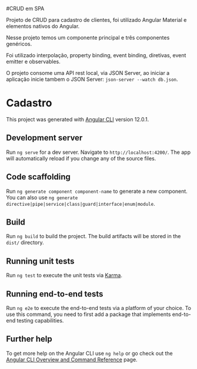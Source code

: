 #CRUD em SPA

Projeto de CRUD para cadastro de clientes, foi utilizado Angular Material e elementos nativos do Angular.

Nesse projeto temos um componente principal e três componentes genéricos.

Foi utilizado interpolação, property binding, event binding, diretivas, event emitter e observables.

O projeto consome uma API rest local, via JSON Server, ao iniciar a aplicação inicie tambem o JSON Server: `json-server --watch db.json`.

# Cadastro

This project was generated with [Angular CLI](https://github.com/angular/angular-cli) version 12.0.1.

## Development server

Run `ng serve` for a dev server. Navigate to `http://localhost:4200/`. The app will automatically reload if you change any of the source files.

## Code scaffolding

Run `ng generate component component-name` to generate a new component. You can also use `ng generate directive|pipe|service|class|guard|interface|enum|module`.

## Build

Run `ng build` to build the project. The build artifacts will be stored in the `dist/` directory.

## Running unit tests

Run `ng test` to execute the unit tests via [Karma](https://karma-runner.github.io).

## Running end-to-end tests

Run `ng e2e` to execute the end-to-end tests via a platform of your choice. To use this command, you need to first add a package that implements end-to-end testing capabilities.

## Further help

To get more help on the Angular CLI use `ng help` or go check out the [Angular CLI Overview and Command Reference](https://angular.io/cli) page.
